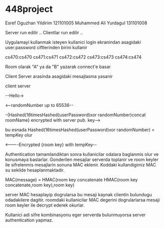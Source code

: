 # 448project

Esref Oguzhan Yildirim 121101005
Muhammed Ali Yurdagul 131101008

Server run edilir ..
Clientlar run edilir ..


Uygulamayi kullanmak isteyen kullanici login ekranindan asagidaki user:password ciftlerinden birini kullanir

cs470:cs470
cs471:cs471
cs472:cs472
cs473:cs473
cs474:cs474

Room olarak "A" ya da "B" yazarak connect'e basar

Client   Server arasinda asagidaki mesajlasma yasanir

client server

--Hello->

<--randomNumber up to 65536--

 -{Hashed(16timesHashed(userPassword)xor randomNumber)concat roomName} encrypted with server pub. key-->

bu esnada Hashed(16timesHashed(userPassword)xor randomNumber) = tempKey olur

<----Encrypted {room key} with tempKey--



Authentication tamamlandiktan sonra kullanicilar odalara baglanmis olur ve konusmaya baslarlar.
Gonderilen mesajlar serverda toplanir ve room keyler ile sifrelenmis mesajlarin sonuna MAC eklenir.
Koddaki kullandigimiz MAC su sekilde hesaplanmaktadir.

MAC(message) = HMAC(room key concatenate HMAC(room key concatenate,room key),room key)

server MAC hesaplayip dogrularsa bu mesaji kaynak clientin bulundugu odadakilere dagitir.
roomdaki kullanicilar MAC degerini dogrularlarsa mesaji room keyler ile decrypt ederek okurlar.

Kullanici adi sifre kombinasyonu eger serverda bulunmuyorsa server authentication yapmaz.
